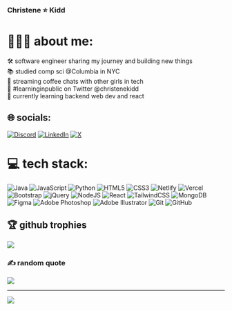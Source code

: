 <!-- Simple bio and stats -->

### Christene ⭐️ Kidd

# 🧚🏾‍♂️ about me:
🛠 software engineer sharing my journey and building new things<br>📚 studied comp sci @Columbia in NYC<br>👯 streaming coffee chats with other girls in tech<br>🔭 #learninginpublic on Twitter @christenekidd<br>🌱 currently learning backend web dev and react


## 🌐 socials:
[![Discord](https://img.shields.io/badge/Discord-%237289DA.svg?logo=discord&logoColor=white)](https://discord.gg/cc_code) [![LinkedIn](https://img.shields.io/badge/LinkedIn-%230077B5.svg?logo=linkedin&logoColor=white)](https://linkedin.com/in/christene-kidd) [![X](https://img.shields.io/badge/X-black.svg?logo=X&logoColor=white)](https://x.com/christenekidd) 

# 💻 tech stack:
![Java](https://img.shields.io/badge/java-%23ED8B00.svg?style=flat-square&logo=openjdk&logoColor=white) ![JavaScript](https://img.shields.io/badge/javascript-%23323330.svg?style=flat-square&logo=javascript&logoColor=%23F7DF1E) ![Python](https://img.shields.io/badge/python-3670A0?style=flat-square&logo=python&logoColor=ffdd54) ![HTML5](https://img.shields.io/badge/html5-%23E34F26.svg?style=flat-square&logo=html5&logoColor=white) ![CSS3](https://img.shields.io/badge/css3-%231572B6.svg?style=flat-square&logo=css3&logoColor=white) ![Netlify](https://img.shields.io/badge/netlify-%23000000.svg?style=flat-square&logo=netlify&logoColor=#00C7B7) ![Vercel](https://img.shields.io/badge/vercel-%23000000.svg?style=flat-square&logo=vercel&logoColor=white) ![Bootstrap](https://img.shields.io/badge/bootstrap-%238511FA.svg?style=flat-square&logo=bootstrap&logoColor=white) ![jQuery](https://img.shields.io/badge/jquery-%230769AD.svg?style=flat-square&logo=jquery&logoColor=white) ![NodeJS](https://img.shields.io/badge/node.js-6DA55F?style=flat-square&logo=node.js&logoColor=white) ![React](https://img.shields.io/badge/react-%2320232a.svg?style=flat-square&logo=react&logoColor=%2361DAFB) ![TailwindCSS](https://img.shields.io/badge/tailwindcss-%2338B2AC.svg?style=flat-square&logo=tailwind-css&logoColor=white) ![MongoDB](https://img.shields.io/badge/MongoDB-%234ea94b.svg?style=flat-square&logo=mongodb&logoColor=white) ![Figma](https://img.shields.io/badge/figma-%23F24E1E.svg?style=flat-square&logo=figma&logoColor=white) ![Adobe Photoshop](https://img.shields.io/badge/adobe%20photoshop-%2331A8FF.svg?style=flat-square&logo=adobe%20photoshop&logoColor=white) ![Adobe Illustrator](https://img.shields.io/badge/adobe%20illustrator-%23FF9A00.svg?style=flat-square&logo=adobe%20illustrator&logoColor=white) ![Git](https://img.shields.io/badge/git-%23F05033.svg?style=flat-square&logo=git&logoColor=white) ![GitHub](https://img.shields.io/badge/github-%23121011.svg?style=flat-square&logo=github&logoColor=white)

## 🏆 github trophies
![](https://github-profile-trophy.vercel.app/?username=nckidd&theme=radical&no-frame=false&no-bg=true&margin-w=4)

### ✍️ random quote
![](https://quotes-github-readme.vercel.app/api?type=horizontal&theme=tokyonight)

---
[![](https://visitcount.itsvg.in/api?id=nckidd&icon=7&color=10)](https://visitcount.itsvg.in)

<!-- Proudly created with GPRM ( https://gprm.itsvg.in ) -->

